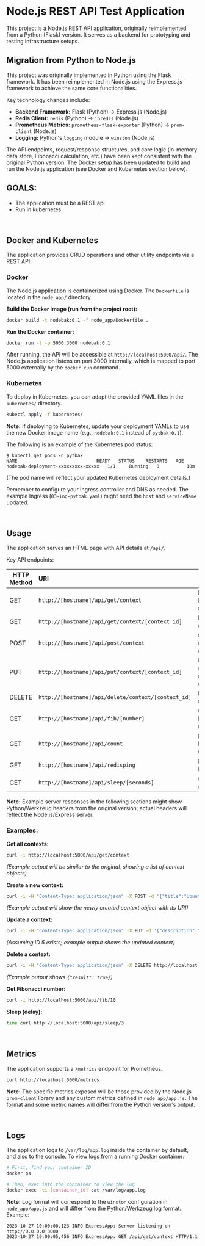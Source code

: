 # Node.js REST API Test Application

This project is a Node.js REST API application, originally reimplemented from a Python (Flask) version. It serves as a backend for prototyping and testing infrastructure setups.

## Migration from Python to Node.js

This project was originally implemented in Python using the Flask framework. It has been reimplemented in Node.js using the Express.js framework to achieve the same core functionalities.

Key technology changes include:
-   **Backend Framework:** Flask (Python) -> Express.js (Node.js) 
-   **Redis Client:** `redis` (Python) -> `ioredis` (Node.js)
-   **Prometheus Metrics:** `prometheus-flask-exporter` (Python) -> `prom-client` (Node.js)
-   **Logging:** Python's `logging` module -> `winston` (Node.js)

The API endpoints, request/response structures, and core logic (in-memory data store, Fibonacci calculation, etc.) have been kept consistent with the original Python version. The Docker setup has been updated to build and run the Node.js application (see Docker and Kubernetes section below).

## GOALS:
 - The application must be a REST api
 - Run in kubernetes

<br/>

## Docker and Kubernetes
The application provides CRUD operations and other utility endpoints via a REST API.

### Docker
The Node.js application is containerized using Docker. The `Dockerfile` is located in the `node_app/` directory.

**Build the Docker image (run from the project root):**
```bash
docker build -t nodebak:0.1 -f node_app/Dockerfile .
```

**Run the Docker container:**
```bash
docker run -t -p 5000:3000 nodebak:0.1
```
After running, the API will be accessible at `http://localhost:5000/api/`. The Node.js application listens on port 3000 internally, which is mapped to port 5000 externally by the `docker run` command.

### Kubernetes
To deploy in Kubernetes, you can adapt the provided YAML files in the `kubernetes/` directory.
```bash
kubectl apply -f kubernetes/
```
**Note:** If deploying to Kubernetes, update your deployment YAMLs to use the new Docker image name (e.g., `nodebak:0.1` instead of `pytbak:0.1`).

The following is an example of the Kubernetes pod status:
```
$ kubectl get pods -n pytbak
NAME                             READY   STATUS    RESTARTS   AGE
nodebak-deployment-xxxxxxxxx-xxxxx   1/1     Running   0          10m
```
(The pod name will reflect your updated Kubernetes deployment details.)

Remember to configure your Ingress controller and DNS as needed. The example Ingress (`03-ing-pytbak.yaml`) might need the `host` and `serviceName` updated.

<br/>

## Usage

The application serves an HTML page with API details at `/api/`.

Key API endpoints:

| HTTP Method | URI                                            | Action                     |
|-------------|:-----------------------------------------------|----------------------------|
| GET         | `http://[hostname]/api/get/context`            | Retrieve list of contexts  |
| GET         | `http://[hostname]/api/get/context/[context_id]` | Retrieve a context         |
| POST        | `http://[hostname]/api/post/context`           | Create a new context       |
| PUT         | `http://[hostname]/api/put/context/[context_id]` | Update an existing context |
| DELETE      | `http://[hostname]/api/delete/context/[context_id]`| Delete a context           |
| GET         | `http://[hostname]/api/fib/[number]`           | Generate Fibonacci number  |
| GET         | `http://[hostname]/api/count`                  | Increment Redis counter    |
| GET         | `http://[hostname]/api/redisping`              | Ping Redis                 |
| GET         | `http://[hostname]/api/sleep/[seconds]`        | Cause a delay              |

**Note:** Example server responses in the following sections might show Python/Werkzeug headers from the original version; actual headers will reflect the Node.js/Express server.

### Examples:

**Get all contexts:**
```bash
curl -i http://localhost:5000/api/get/context
```
*(Example output will be similar to the original, showing a list of context objects)*

**Create a new context:**
```bash
curl -i -H "Content-Type: application/json" -X POST -d '{"title":"Ubuntu 22.04 LTS", "description":"jammy"}' http://localhost:5000/api/post/context
```
*(Example output will show the newly created context object with its URI)*

**Update a context:**
```bash
curl -i -H "Content-Type: application/json" -X PUT -d '{"description":"Jammy Jellyfish"}' http://localhost:5000/api/put/context/5

```
*(Assuming ID 5 exists; example output shows the updated context)*

**Delete a context:**
```bash
curl -i -H "Content-Type: application/json" -X DELETE http://localhost:5000/api/delete/context/5
```
*(Example output shows `{"result": true}`)*

**Get Fibonacci number:**
```bash
curl -i http://localhost:5000/api/fib/10
```

**Sleep (delay):**
```bash
time curl http://localhost:5000/api/sleep/3
```

<br/>

## Metrics
The application supports a `/metrics` endpoint for Prometheus.
```bash
curl http://localhost:5000/metrics
```
**Note:** The specific metrics exposed will be those provided by the Node.js `prom-client` library and any custom metrics defined in `node_app/app.js`. The format and some metric names will differ from the Python version's output.

<br/>

## Logs
The application logs to `/var/log/app.log` inside the container by default, and also to the console.
To view logs from a running Docker container:
```bash
# First, find your container ID
docker ps

# Then, exec into the container to view the log
docker exec -ti [container_id] cat /var/log/app.log
```
**Note:** Log format will correspond to the `winston` configuration in `node_app/app.js` and will differ from the Python/Werkzeug log format. Example:
```
2023-10-27 10:00:00,123 INFO ExpressApp: Server listening on http://0.0.0.0:3000
2023-10-27 10:00:05,456 INFO ExpressApp: GET /api/get/context HTTP/1.1
```

<br/>

